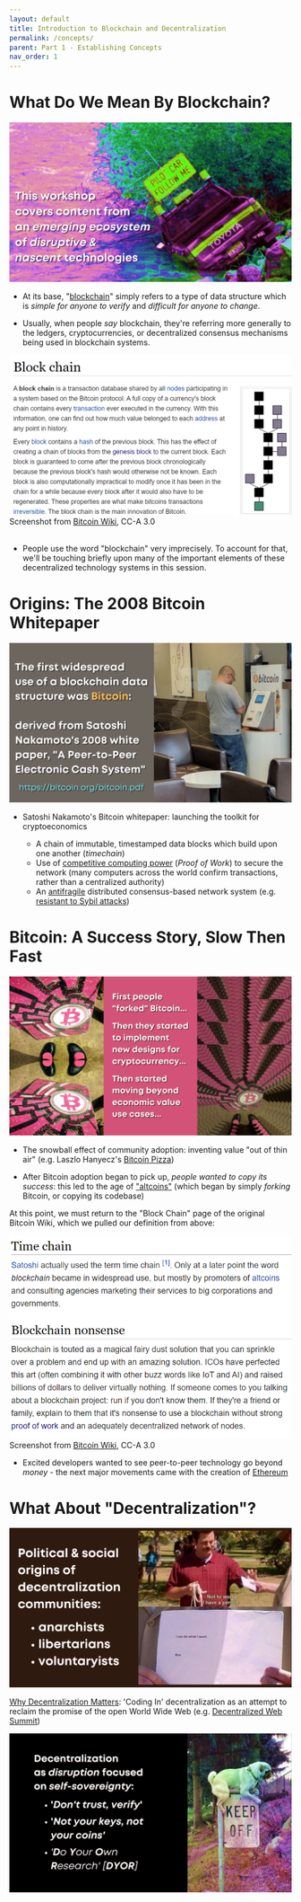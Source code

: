 ```yaml
---
layout: default
title: Introduction to Blockchain and Decentralization
permalink: /concepts/
parent: Part 1 - Establishing Concepts
nav_order: 1
---
```


# What Do We Mean By Blockchain?

![Intro 1](figures/intro-1.png)
<br>

* At its base, "[blockchain](https://en.bitcoin.it/wiki/Block_chain)" simply refers to a type of data structure which is *simple for anyone to verify* and *difficult for anyone to change*.

* Usually, when people *say* blockchain, they're referring more generally to the ledgers, cryptocurrencies, or decentralized consensus mechanisms being used in blockchain systems.

![Screenshot from Bitcoin.it Wiki](figures/blockchain_btcwiki.png)
<br>
Screenshot from [Bitcoin Wiki](https://en.bitcoin.it/wiki/Block_chain), CC-A 3.0
<br>
<br>
* People use the word "blockchain" very imprecisely. To account for that, we'll be touching briefly upon many of the important elements of these decentralized technology systems in this session.

# Origins: The 2008 Bitcoin Whitepaper

![Intro 2](figures/intro-2.png)
<br>

* Satoshi Nakamoto's Bitcoin whitepaper: launching the toolkit for cryptoeconomics

    * A chain of immutable, timestamped data blocks which build upon one another (*timechain*)
    * Use of [competitive computing power](https://medium.com/certik/how-bitcoin-works-mining-and-consensus-3d64bf893ba2) (*Proof of Work*) to secure the network (many computers across the world confirm transactions, rather than a centralized authority)
    * An [antifragile](https://en.wikipedia.org/wiki/Antifragile#Introduction) distributed consensus-based network system (e.g. [resistant to Sybil attacks](https://en.wikipedia.org/wiki/Sybil_attack))


# Bitcoin: A Success Story, Slow Then Fast

![Intro 3](figures/intro-3.png)
<br>

* The snowball effect of community adoption: inventing value "out of thin air" (e.g. Laszlo Hanyecz's [Bitcoin Pizza](https://www.coindesk.com/bitcoin-pizza-10-years-laszlo-hanyecz))

* After Bitcoin adoption began to pick up, *people wanted to copy its success*:  this led to the age of ["altcoins"](https://hackernoon.com/about-bitcoin-what-altcoins-and-shitcoins-dont-seem-to-get-rs53323w) (which began by simply *forking* Bitcoin, or copying its codebase)

At this point, we must return to the "Block Chain" page of the original Bitcoin Wiki, which we pulled our definition from above:

![Screenshot from Bitcoin.it Wiki](figures/timechain.png)
Screenshot from [Bitcoin Wiki](https://en.bitcoin.it/wiki/Block_chain), CC-A 3.0

* Excited developers wanted to see peer-to-peer technology go beyond *money* - the next major movements came with the creation of [Ethereum](https://ethereum.org/en/what-is-ethereum/)

# What About "Decentralization"?

![Cryptoeconomics 3](figures/crypto-3.png)
<br>

[Why Decentralization Matters](https://onezero.medium.com/why-decentralization-matters-5e3f79f7638e): 'Coding In' decentralization as an attempt to reclaim the promise of the open World Wide Web (e.g. [Decentralized Web Summit](https://www.decentralizedweb.net/about/))

![Cryptoeconomics 4](figures/crypto-4.png)
<br>
